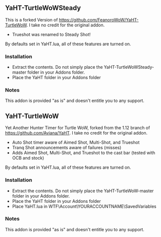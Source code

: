 ## YaHT-TurtleWoWSteady 

This is a forked Version of https://github.com/FeanoroWoW/YaHT-TurtleWoW. I take no credit for the original addon.

- Trueshot was renamed to Steady Shot!

By defaults set in YaHT.lua, all of these features are turned on.

### Installation
- Extract the contents. Do not simply place the YaHT-TurtleWoWSteady-master folder in your Addons folder.
- Place the YaHT folder in your Addons folder

### Notes
This addon is provided "as is" and doesn't entitle you to any support.



## YaHT-TurtleWoW
Yet Another Hunter Timer for Turtle WoW, forked from the 1.12 branch of https://github.com/Aviana/YaHT. I take no credit for the original addon.

- Auto Shot timer aware of Aimed Shot, Multi-Shot, and Trueshot
- Tranq Shot announcements aware of failures (misses)
- Adds Aimed Shot, Multi-Shot, and Trueshot to the cast bar (tested with OCB and stock)

By defaults set in YaHT.lua, all of these features are turned on.

### Installation
- Extract the contents. Do not simply place the YaHT-TurtleWoW-master folder in your Addons folder.
- Place the YaHT folder in your Addons folder
- Place YaHT.lua in WTF\Account\YOURACCOUNTNAME\SavedVariables


### Notes
This addon is provided "as is" and doesn't entitle you to any support.
